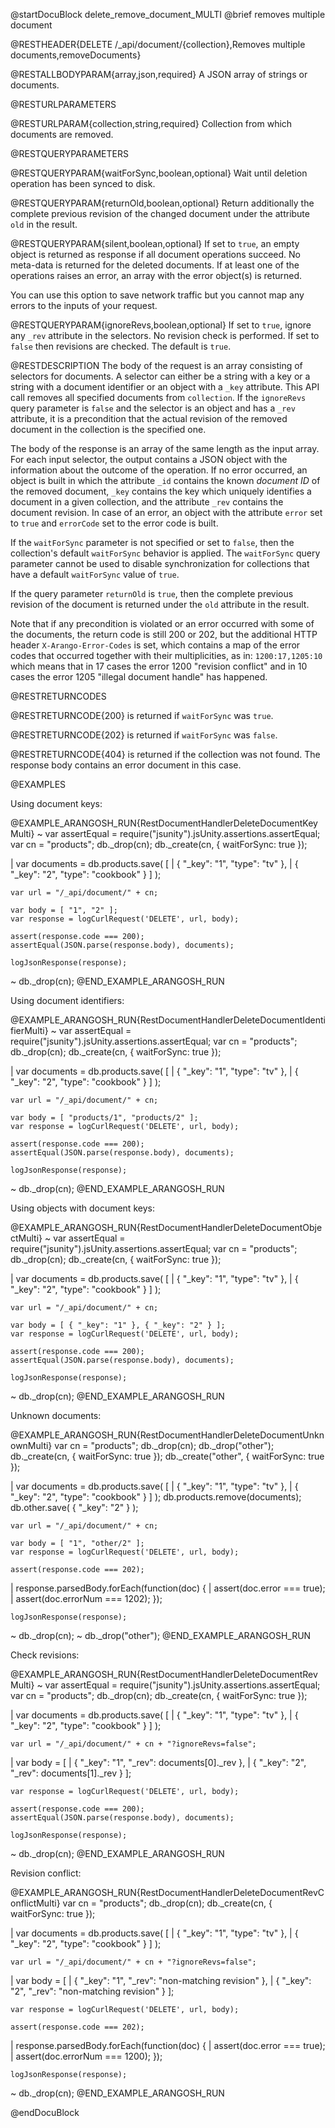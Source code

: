 @startDocuBlock delete_remove_document_MULTI
@brief removes multiple document

@RESTHEADER{DELETE /_api/document/{collection},Removes multiple documents,removeDocuments}

@RESTALLBODYPARAM{array,json,required}
A JSON array of strings or documents.

@RESTURLPARAMETERS

@RESTURLPARAM{collection,string,required}
Collection from which documents are removed.

@RESTQUERYPARAMETERS

@RESTQUERYPARAM{waitForSync,boolean,optional}
Wait until deletion operation has been synced to disk.

@RESTQUERYPARAM{returnOld,boolean,optional}
Return additionally the complete previous revision of the changed
document under the attribute `old` in the result.

@RESTQUERYPARAM{silent,boolean,optional}
If set to `true`, an empty object is returned as response if all document operations
succeed. No meta-data is returned for the deleted documents. If at least one of
the operations raises an error, an array with the error object(s) is returned.

You can use this option to save network traffic but you cannot map any errors
to the inputs of your request.

@RESTQUERYPARAM{ignoreRevs,boolean,optional}
If set to `true`, ignore any `_rev` attribute in the selectors. No
revision check is performed. If set to `false` then revisions are checked.
The default is `true`.

@RESTDESCRIPTION
The body of the request is an array consisting of selectors for
documents. A selector can either be a string with a key or a string
with a document identifier or an object with a `_key` attribute. This
API call removes all specified documents from `collection`.
If the `ignoreRevs` query parameter is `false` and the
selector is an object and has a `_rev` attribute, it is a
precondition that the actual revision of the removed document in the
collection is the specified one.

The body of the response is an array of the same length as the input
array. For each input selector, the output contains a JSON object
with the information about the outcome of the operation. If no error
occurred, an object is built in which the attribute `_id` contains
the known *document ID* of the removed document, `_key` contains
the key which uniquely identifies a document in a given collection,
and the attribute `_rev` contains the document revision. In case of
an error, an object with the attribute `error` set to `true` and
`errorCode` set to the error code is built.

If the `waitForSync` parameter is not specified or set to `false`,
then the collection's default `waitForSync` behavior is applied.
The `waitForSync` query parameter cannot be used to disable
synchronization for collections that have a default `waitForSync`
value of `true`.

If the query parameter `returnOld` is `true`, then
the complete previous revision of the document
is returned under the `old` attribute in the result.

Note that if any precondition is violated or an error occurred with
some of the documents, the return code is still 200 or 202, but
the additional HTTP header `X-Arango-Error-Codes` is set, which
contains a map of the error codes that occurred together with their
multiplicities, as in: `1200:17,1205:10` which means that in 17
cases the error 1200 "revision conflict" and in 10 cases the error
1205 "illegal document handle" has happened.

@RESTRETURNCODES

@RESTRETURNCODE{200}
is returned if `waitForSync` was `true`.

@RESTRETURNCODE{202}
is returned if `waitForSync` was `false`.

@RESTRETURNCODE{404}
is returned if the collection was not found.
The response body contains an error document in this case.

@EXAMPLES

Using document keys:

@EXAMPLE_ARANGOSH_RUN{RestDocumentHandlerDeleteDocumentKeyMulti}
  ~ var assertEqual = require("jsunity").jsUnity.assertions.assertEqual;
    var cn = "products";
    db._drop(cn);
    db._create(cn, { waitForSync: true });

  | var documents = db.products.save( [
  |   { "_key": "1", "type": "tv" },
  |   { "_key": "2", "type": "cookbook" }
    ] );

    var url = "/_api/document/" + cn;

    var body = [ "1", "2" ];
    var response = logCurlRequest('DELETE', url, body);

    assert(response.code === 200);
    assertEqual(JSON.parse(response.body), documents);

    logJsonResponse(response);
  ~ db._drop(cn);
@END_EXAMPLE_ARANGOSH_RUN

Using document identifiers:

@EXAMPLE_ARANGOSH_RUN{RestDocumentHandlerDeleteDocumentIdentifierMulti}
  ~ var assertEqual = require("jsunity").jsUnity.assertions.assertEqual;
    var cn = "products";
    db._drop(cn);
    db._create(cn, { waitForSync: true });

  | var documents = db.products.save( [
  |   { "_key": "1", "type": "tv" },
  |   { "_key": "2", "type": "cookbook" }
    ] );

    var url = "/_api/document/" + cn;

    var body = [ "products/1", "products/2" ];
    var response = logCurlRequest('DELETE', url, body);

    assert(response.code === 200);
    assertEqual(JSON.parse(response.body), documents);

    logJsonResponse(response);
  ~ db._drop(cn);
@END_EXAMPLE_ARANGOSH_RUN

Using objects with document keys:

@EXAMPLE_ARANGOSH_RUN{RestDocumentHandlerDeleteDocumentObjectMulti}
  ~ var assertEqual = require("jsunity").jsUnity.assertions.assertEqual;
    var cn = "products";
    db._drop(cn);
    db._create(cn, { waitForSync: true });

  | var documents = db.products.save( [
  |   { "_key": "1", "type": "tv" },
  |   { "_key": "2", "type": "cookbook" }
    ] );

    var url = "/_api/document/" + cn;

    var body = [ { "_key": "1" }, { "_key": "2" } ];
    var response = logCurlRequest('DELETE', url, body);

    assert(response.code === 200);
    assertEqual(JSON.parse(response.body), documents);

    logJsonResponse(response);
  ~ db._drop(cn);
@END_EXAMPLE_ARANGOSH_RUN

Unknown documents:

@EXAMPLE_ARANGOSH_RUN{RestDocumentHandlerDeleteDocumentUnknownMulti}
    var cn = "products";
    db._drop(cn);
    db._drop("other");
    db._create(cn, { waitForSync: true });
    db._create("other", { waitForSync: true });

  | var documents = db.products.save( [
  |   { "_key": "1", "type": "tv" },
  |   { "_key": "2", "type": "cookbook" }
    ] );
    db.products.remove(documents);
    db.other.save( { "_key": "2" } );

    var url = "/_api/document/" + cn;

    var body = [ "1", "other/2" ];
    var response = logCurlRequest('DELETE', url, body);

    assert(response.code === 202);
  | response.parsedBody.forEach(function(doc) {
  |   assert(doc.error === true);
  |   assert(doc.errorNum === 1202);
    });

    logJsonResponse(response);
  ~ db._drop(cn);
  ~ db._drop("other");
@END_EXAMPLE_ARANGOSH_RUN

Check revisions:

@EXAMPLE_ARANGOSH_RUN{RestDocumentHandlerDeleteDocumentRevMulti}
  ~ var assertEqual = require("jsunity").jsUnity.assertions.assertEqual;
    var cn = "products";
    db._drop(cn);
    db._create(cn, { waitForSync: true });

  | var documents = db.products.save( [
  |   { "_key": "1", "type": "tv" },
  |   { "_key": "2", "type": "cookbook" }
    ] );

    var url = "/_api/document/" + cn + "?ignoreRevs=false";
  | var body = [
  |   { "_key": "1", "_rev": documents[0]._rev },
  |   { "_key": "2", "_rev": documents[1]._rev }
    ];

    var response = logCurlRequest('DELETE', url, body);

    assert(response.code === 200);
    assertEqual(JSON.parse(response.body), documents);

    logJsonResponse(response);
  ~ db._drop(cn);
@END_EXAMPLE_ARANGOSH_RUN

Revision conflict:

@EXAMPLE_ARANGOSH_RUN{RestDocumentHandlerDeleteDocumentRevConflictMulti}
    var cn = "products";
    db._drop(cn);
    db._create(cn, { waitForSync: true });

  | var documents = db.products.save( [
  |   { "_key": "1", "type": "tv" },
  |   { "_key": "2", "type": "cookbook" }
    ] );

    var url = "/_api/document/" + cn + "?ignoreRevs=false";
  | var body = [
  |   { "_key": "1", "_rev": "non-matching revision" },
  |   { "_key": "2", "_rev": "non-matching revision" }
    ];

    var response = logCurlRequest('DELETE', url, body);

    assert(response.code === 202);
  | response.parsedBody.forEach(function(doc) {
  |   assert(doc.error === true);
  |   assert(doc.errorNum === 1200);
    });

    logJsonResponse(response);
  ~ db._drop(cn);
@END_EXAMPLE_ARANGOSH_RUN

@endDocuBlock
